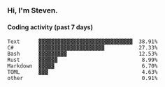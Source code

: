 ### Hi, I'm Steven.

#### Coding activity (past 7 days)
```
Text      ▓▓▓▓▓▓▓▓▓▓▓▓▓▓▓▓▓▓▓▓▓▓▓▓▓▓▓▓▓▓  38.91%
C#        ▓▓▓▓▓▓▓▓▓▓▓▓▓▓▓▓▓▓▓▓▓           27.33%
Bash      ▓▓▓▓▓▓▓▓▓                       12.53%
Rust      ▓▓▓▓▓▓                           8.99%
Markdown  ▓▓▓▓▓                            6.70%
TOML      ▓▓▓                              4.63%
other                                      0.91%
```
